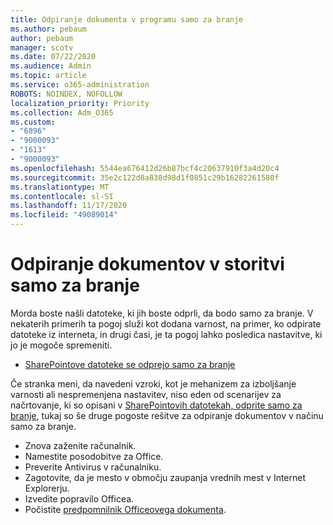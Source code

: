 ```yaml
---
title: Odpiranje dokumenta v programu samo za branje
ms.author: pebaum
author: pebaum
manager: scotv
ms.date: 07/22/2020
ms.audience: Admin
ms.topic: article
ms.service: o365-administration
ROBOTS: NOINDEX, NOFOLLOW
localization_priority: Priority
ms.collection: Adm_O365
ms.custom:
- "6896"
- "9000093"
- "1613"
- "9000093"
ms.openlocfilehash: 5544ea676412d26b87bcf4c20637910f3a4d20c4
ms.sourcegitcommit: 35e2c122d8a838d98d1f0851c29b16282261580f
ms.translationtype: MT
ms.contentlocale: sl-SI
ms.lasthandoff: 11/17/2020
ms.locfileid: "49089014"
---
```

# <a name="documents-opening-in-read-only"></a>Odpiranje dokumentov v storitvi samo za branje

Morda boste našli datoteke, ki jih boste odprli, da bodo samo za branje. V nekaterih primerih ta pogoj služi kot dodana varnost, na primer, ko odpirate datoteke iz interneta, in drugi časi, je ta pogoj lahko posledica nastavitve, ki jo je mogoče spremeniti.

- [SharePointove datoteke se odprejo samo za branje](https://docs.microsoft.com/sharepoint/troubleshoot/lists-and-libraries/files-open-as-read-only-and-cannot-check-in-or-out)

Če stranka meni, da navedeni vzroki, kot je mehanizem za izboljšanje varnosti ali nespremenjena nastavitev, niso eden od scenarijev za načrtovanje, ki so opisani v [SharePointovih datotekah, odprite samo za branje](https://docs.microsoft.com/sharepoint/troubleshoot/lists-and-libraries/files-open-as-read-only-and-cannot-check-in-or-out), tukaj so še druge pogoste rešitve za odpiranje dokumentov v načinu samo za branje.

- Znova zaženite računalnik.
- Namestite posodobitve za Office.
- Preverite Antivirus v računalniku.
- Zagotovite, da je mesto v območju zaupanja vrednih mest v Internet Explorerju.
- Izvedite popravilo Officea.
- Počistite [predpomnilnik Officeovega dokumenta](https://support.microsoft.com/office/delete-your-office-document-cache-b1d3765e-d71b-4bb8-99ca-acd22c42995d?ui=en-us&rs=en-us&ad=us).

